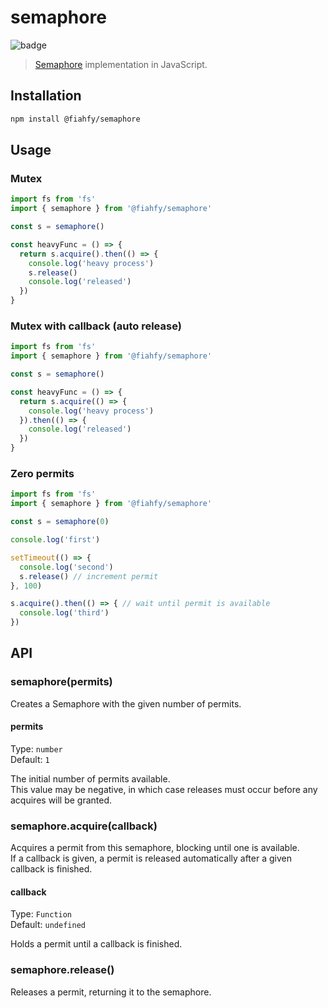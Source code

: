 # semaphore

![badge](https://github.com/fiahfy/semaphore/workflows/Node.js%20Package/badge.svg)

> [Semaphore](<https://en.wikipedia.org/wiki/Semaphore_(programming)>) implementation in JavaScript.

## Installation

```bash
npm install @fiahfy/semaphore
```

## Usage

### Mutex

```js
import fs from 'fs'
import { semaphore } from '@fiahfy/semaphore'

const s = semaphore()

const heavyFunc = () => {
  return s.acquire().then(() => {
    console.log('heavy process')
    s.release()
    console.log('released')
  })
}
```

### Mutex with callback (auto release)

```js
import fs from 'fs'
import { semaphore } from '@fiahfy/semaphore'

const s = semaphore()

const heavyFunc = () => {
  return s.acquire(() => {
    console.log('heavy process')
  }).then(() => {
    console.log('released')
  })
}
```

### Zero permits

```js
import fs from 'fs'
import { semaphore } from '@fiahfy/semaphore'

const s = semaphore(0)

console.log('first')

setTimeout(() => {
  console.log('second')
  s.release() // increment permit
}, 100)

s.acquire().then(() => { // wait until permit is available
  console.log('third')
})
```

## API

### semaphore(permits)

Creates a Semaphore with the given number of permits.

#### permits

Type: `number`  
Default: `1`

The initial number of permits available.  
This value may be negative, in which case releases must occur before any acquires will be granted.

### semaphore.acquire(callback)

Acquires a permit from this semaphore, blocking until one is available.  
If a callback is given, a permit is released automatically after a given callback is finished.

#### callback

Type: `Function`  
Default: `undefined`

Holds a permit until a callback is finished.

### semaphore.release()

Releases a permit, returning it to the semaphore.
